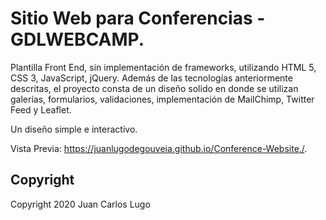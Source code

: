 # Sitio Web para Conferencias - GDLWEBCAMP.

Plantilla Front End, sin implementación de frameworks, utilizando HTML 5, CSS 3, JavaScript, jQuery. Además de las tecnologías anteriormente descritas, el proyecto consta de un diseño solido en donde se utilizan galerías, formularios, validaciones, implementación de MailChimp, Twitter Feed y Leaflet.

Un diseño simple e interactivo.

Vista Previa: https://juanlugodegouveia.github.io/Conference-Website./.

## Copyright

Copyright 2020 Juan Carlos Lugo
